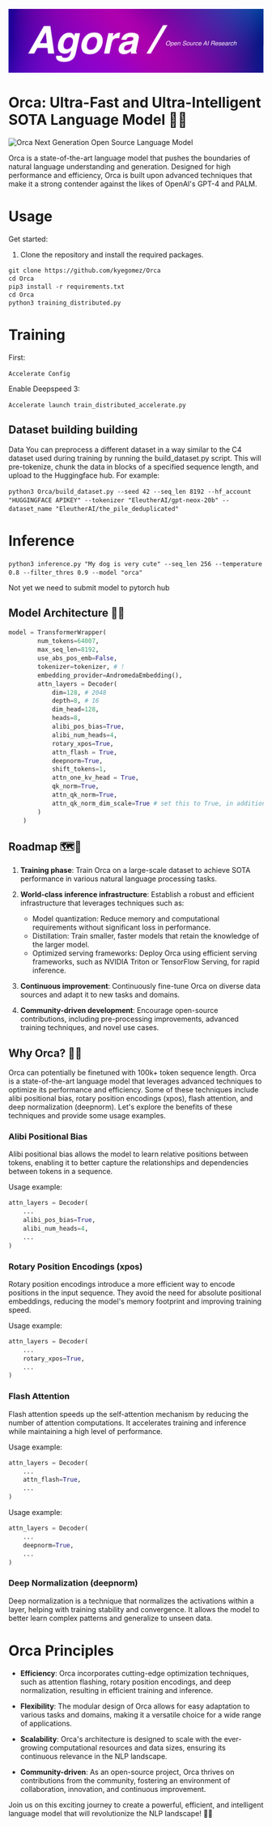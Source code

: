 
![Agora banner](agora-banner.png)


# Orca: Ultra-Fast and Ultra-Intelligent SOTA Language Model 🚀🌌

![Orca Next Generation Open Source Language Model](/orca-banner.png)

Orca is a state-of-the-art language model that pushes the boundaries of natural language understanding and generation. Designed for high performance and efficiency, Orca is built upon advanced techniques that make it a strong contender against the likes of OpenAI's GPT-4 and PALM.



# Usage
Get started:

1. Clone the repository and install the required packages.


```
git clone https://github.com/kyegomez/Orca
cd Orca
pip3 install -r requirements.txt
cd Orca
python3 training_distributed.py
```

# Training

First:

`Accelerate Config`

Enable Deepspeed 3: 

`Accelerate launch train_distributed_accelerate.py`



## Dataset building building

Data
You can preprocess a different dataset in a way similar to the C4 dataset used during training by running the build_dataset.py script. This will pre-tokenize, chunk the data in blocks of a specified sequence length, and upload to the Huggingface hub. For example:

```python3 Orca/build_dataset.py --seed 42 --seq_len 8192 --hf_account "HUGGINGFACE APIKEY" --tokenizer "EleutherAI/gpt-neox-20b" --dataset_name "EleutherAI/the_pile_deduplicated"```



# Inference

```python3 inference.py "My dog is very cute" --seq_len 256 --temperature 0.8 --filter_thres 0.9 --model "orca"``` 

Not yet we need to submit model to pytorch hub



## Model Architecture 🧠🔧

```python
model = TransformerWrapper(
        num_tokens=64007,
        max_seq_len=8192,
        use_abs_pos_emb=False,
        tokenizer=tokenizer, # !
        embedding_provider=AndromedaEmbedding(),
        attn_layers = Decoder(
            dim=128, # 2048
            depth=8, # 16
            dim_head=128,
            heads=8,
            alibi_pos_bias=True,
            alibi_num_heads=4,
            rotary_xpos=True,
            attn_flash = True,
            deepnorm=True,
            shift_tokens=1,
            attn_one_kv_head = True,
            qk_norm=True,
            attn_qk_norm=True,
            attn_qk_norm_dim_scale=True # set this to True, in addition to `attn_qk_norm = True`
        )
    )
```

## Roadmap 🗺️📍

1. **Training phase**: Train Orca on a large-scale dataset to achieve SOTA performance in various natural language processing tasks.

2. **World-class inference infrastructure**: Establish a robust and efficient infrastructure that leverages techniques such as:

   - Model quantization: Reduce memory and computational requirements without significant loss in performance.
   - Distillation: Train smaller, faster models that retain the knowledge of the larger model.
   - Optimized serving frameworks: Deploy Orca using efficient serving frameworks, such as NVIDIA Triton or TensorFlow Serving, for rapid inference.

3. **Continuous improvement**: Continuously fine-tune Orca on diverse data sources and adapt it to new tasks and domains.

4. **Community-driven development**: Encourage open-source contributions, including pre-processing improvements, advanced training techniques, and novel use cases.

## Why Orca? 🌠💡

Orca can potentially be finetuned with 100k+ token sequence length.
Orca is a state-of-the-art language model that leverages advanced techniques to optimize its performance and efficiency. Some of these techniques include alibi positional bias, rotary position encodings (xpos), flash attention, and deep normalization (deepnorm). Let's explore the benefits of these techniques and provide some usage examples.

### Alibi Positional Bias

Alibi positional bias allows the model to learn relative positions between tokens, enabling it to better capture the relationships and dependencies between tokens in a sequence.

Usage example:

```python
attn_layers = Decoder(
    ...
    alibi_pos_bias=True,
    alibi_num_heads=4,
    ...
)
```

### Rotary Position Encodings (xpos)

Rotary position encodings introduce a more efficient way to encode positions in the input sequence. They avoid the need for absolute positional embeddings, reducing the model's memory footprint and improving training speed.

Usage example:

```python
attn_layers = Decoder(
    ...
    rotary_xpos=True,
    ...
)
```

### Flash Attention

Flash attention speeds up the self-attention mechanism by reducing the number of attention computations. It accelerates training and inference while maintaining a high level of performance.

Usage example:

```python
attn_layers = Decoder(
    ...
    attn_flash=True,
    ...
)
```

Usage example:

```python
attn_layers = Decoder(
    ...
    deepnorm=True,
    ...
)
```

### Deep Normalization (deepnorm)

Deep normalization is a technique that normalizes the activations within a layer, helping with training stability and convergence. It allows the model to better learn complex patterns and generalize to unseen data.

# Orca Principles
- **Efficiency**: Orca incorporates cutting-edge optimization techniques, such as attention flashing, rotary position encodings, and deep normalization, resulting in efficient training and inference.

- **Flexibility**: The modular design of Orca allows for easy adaptation to various tasks and domains, making it a versatile choice for a wide range of applications.

- **Scalability**: Orca's architecture is designed to scale with the ever-growing computational resources and data sizes, ensuring its continuous relevance in the NLP landscape.

- **Community-driven**: As an open-source project, Orca thrives on contributions from the community, fostering an environment of collaboration, innovation, and continuous improvement.

Join us on this exciting journey to create a powerful, efficient, and intelligent language model that will revolutionize the NLP landscape! 🚀🌟
